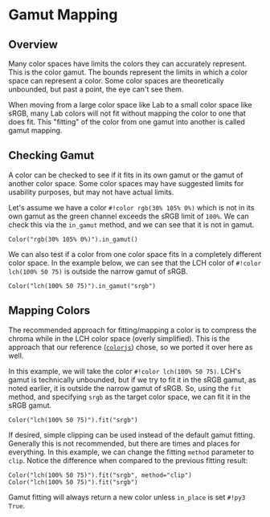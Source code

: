 # Gamut Mapping

## Overview

Many color spaces have limits the colors they can accurately represent. This is the color gamut. The bounds represent
the limits in which a color space can represent a color. Some color spaces are theoretically unbounded, but past a
point, the eye can't see them.

When moving from a large color space like Lab to a small color space like sRGB, many Lab colors will not fit without
mapping the color to one that does fit. This "fitting" of the color from one gamut into another is called gamut mapping.

## Checking Gamut

A color can be checked to see if it fits in its own gamut or the gamut of another color space. Some color spaces may
have suggested limits for usability purposes, but may not have actual limits.

Let's assume we have a color `#!color rgb(30% 105% 0%)` which is not in its own gamut as the green channel exceeds the
sRGB limit of `100%`. We can check this via the `in_gamut` method, and we can see that it is not in gamut.

```color
Color("rgb(30% 105% 0%)").in_gamut()
```

We can also test if a color from one color space fits in a completely different color space. In the example below, we
can see that the LCH color of `#!color lch(100% 50 75)` is outside the narrow gamut of sRGB.

```color
Color("lch(100% 50 75)").in_gamut("srgb")
```

## Mapping Colors

The recommended approach for fitting/mapping a color is to compress the chroma while in the LCH color space (overly
simplified). This is the approach that our reference ([`colorjs`](https://colorjs.io/)) chose, so we ported it over here
as well.

In this example, we will take the color `#!color lch(100% 50 75)`. LCH's gamut is technically unbounded, but if we try
to fit it in the sRGB gamut, as noted earlier, it is outside the narrow gamut of sRGB. So, using the `fit` method, and
specifying `srgb` as the target color space, we can fit it in the sRGB gamut.

```color
Color("lch(100% 50 75)").fit("srgb")
```

If desired, simple clipping can be used instead of the default gamut fitting. Generally this is not recommended, but
there are times and places for everything. In this example, we can change the fitting `method` parameter to `clip`.
Notice the difference when compared to the previous fitting result:

```color
Color("lch(100% 50 75)").fit("srgb", method="clip")
Color("lch(100% 50 75)").fit("srgb")
```

Gamut fitting will always return a new color unless `in_place` is set `#!py3 True`.
